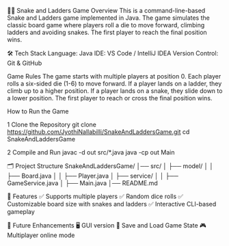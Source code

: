 🐍🎲 Snake and Ladders Game
Overview
This is a command-line-based Snake and Ladders game implemented in Java. The game simulates the classic board game where players roll a die to move forward, climbing ladders and avoiding snakes. The first player to reach the final position wins.

🛠️ Tech Stack
Language: Java
IDE: VS Code / IntelliJ IDEA
Version Control: Git & GitHub

Game Rules
The game starts with multiple players at position 0.
Each player rolls a six-sided die (1-6) to move forward.
If a player lands on a ladder, they climb up to a higher position.
If a player lands on a snake, they slide down to a lower position.
The first player to reach or cross the final position wins.

How to Run the Game

1 Clone the Repository
git clone https://github.com/JyothiNallabilli/SnakeAndLaddersGame.git
cd SnakeAndLaddersGame

2 Compile and Run
javac -d out src/*.java
java -cp out Main

🗂️ Project Structure
SnakeAndLaddersGame/
│── src/
│   ├── model/
│   │   ├── Board.java
│   │   ├── Player.java
│   ├── service/
│   │   ├── GameService.java
│   ├── Main.java
│── README.md

🔧 Features
✅ Supports multiple players
✅ Random dice rolls
✅ Customizable board size with snakes and ladders
✅ Interactive CLI-based gameplay

📌 Future Enhancements
🖥️ GUI version
🔄 Save and Load Game State
🎮 Multiplayer online mode
